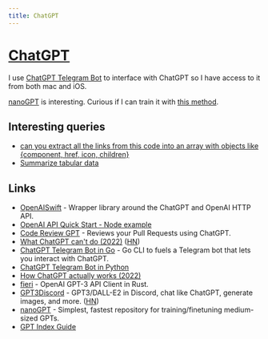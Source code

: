 ```yaml
---
title: ChatGPT
---
```


# [ChatGPT](https://chat.openai.com/chat)

I use [ChatGPT Telegram Bot](https://github.com/m1guelpf/chatgpt-telegram) to interface with ChatGPT so I have access to it from both mac and iOS.

[nanoGPT](https://github.com/karpathy/nanoGPT) is interesting. Curious if I can train it with [this method](https://github.com/JonasGeiping/cramming).

## Interesting queries

- [can you extract all the links from this code into an array with objects like {component, href, icon, children}](https://showgpt.co/s/QwdOvZon)
- [Summarize tabular data](https://twitter.com/jaukia/status/1601569254998159362)

## Links

- [OpenAISwift](https://github.com/adamrushy/OpenAISwift) - Wrapper library around the ChatGPT and OpenAI HTTP API.
- [OpenAI API Quick Start - Node example](https://github.com/openai/openai-quickstart-node)
- [Code Review GPT](https://github.com/sturdy-dev/codereview.gpt) - Reviews your Pull Requests using ChatGPT.
- [What ChatGPT can't do (2022)](https://auerstack.substack.com/p/what-chatgpt-cant-do) ([HN](https://news.ycombinator.com/item?id=34121380))
- [ChatGPT Telegram Bot in Go](https://github.com/m1guelpf/chatgpt-telegram) - Go CLI to fuels a Telegram bot that lets you interact with ChatGPT.
- [ChatGPT Telegram Bot in Python](https://github.com/altryne/chatGPT-telegram-bot)
- [How ChatGPT actually works (2022)](https://www.assemblyai.com/blog/how-chatgpt-actually-works/)
- [fieri](https://github.com/lbkolev/fieri) - OpenAI GPT-3 API Client in Rust.
- [GPT3Discord](https://github.com/Kav-K/GPT3Discord) - GPT3/DALL-E2 in Discord, chat like ChatGPT, generate images, and more. ([HN](https://news.ycombinator.com/item?id=34168467))
- [nanoGPT](https://github.com/karpathy/nanoGPT) - Simplest, fastest repository for training/finetuning medium-sized GPTs.
- [GPT Index Guide](https://twitter.com/jerryjliu0/status/1608632335695745024)
